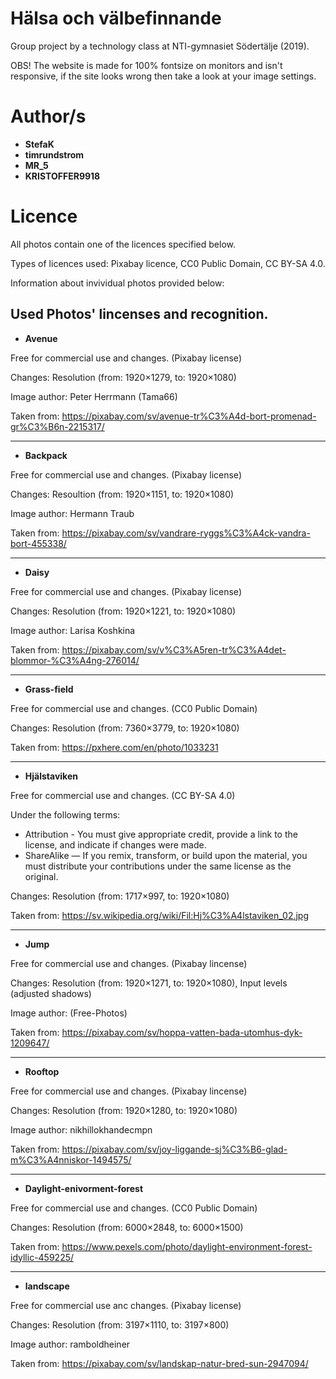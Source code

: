 # Hälsa och välbefinnande
Group project by a technology class at NTI-gymnasiet Södertälje (2019).

OBS!
The website is made for 100% fontsize on monitors and isn't responsive, if the site looks wrong then take a look at your image settings.

# Author/s
- **StefaK**
- **timrundstrom**
- **MR_5**
- **KRISTOFFER9918**

# Licence
All photos contain one of the licences specified below.

Types of licences used: Pixabay licence, CC0 Public Domain, CC BY-SA 4.0.

Information about invividual photos provided below:

## Used Photos' lincenses and recognition.
- **Avenue**

Free for commercial use and changes. (Pixabay license)

Changes: Resolution (from: 1920×1279, to: 1920×1080)

Image author: Peter Herrmann (Tama66)

Taken from: https://pixabay.com/sv/avenue-tr%C3%A4d-bort-promenad-gr%C3%B6n-2215317/

----

- **Backpack**

Free for commercial use and changes. (Pixabay license)

Changes: Resoultion (from: 1920×1151, to: 1920×1080)

Image author: Hermann Traub

Taken from: https://pixabay.com/sv/vandrare-ryggs%C3%A4ck-vandra-bort-455338/ 

----

- **Daisy**

Free for commercial use and changes. (Pixabay license)

Changes: Resolution (from: 1920×1221, to: 1920×1080)

Image author: Larisa Koshkina

Taken from: https://pixabay.com/sv/v%C3%A5ren-tr%C3%A4det-blommor-%C3%A4ng-276014/ 

----

- **Grass-field**

Free for commercial use and changes. (CC0 Public Domain)

Changes: Resolution (from: 7360×3779, to: 1920×1080)

Taken from: https://pxhere.com/en/photo/1033231

----


- **Hjälstaviken**

Free for commercial use and changes. (CC BY-SA 4.0)

Under the following terms:
- Attribution - You must give appropriate credit, provide a link to the license, and indicate if changes were made.
- ShareAlike — If you remix, transform, or build upon the material, you must distribute your contributions under the same license as the original.

Changes: Resolution (from: 1717×997, to: 1920×1080)

Taken from: https://sv.wikipedia.org/wiki/Fil:Hj%C3%A4lstaviken_02.jpg 

----

- **Jump**

Free for commercial use and changes. (Pixabay lincense)

Changes: Resolution (from: 1920×1271, to: 1920×1080), Input levels (adjusted shadows)

Image author: (Free-Photos)

Taken from: https://pixabay.com/sv/hoppa-vatten-bada-utomhus-dyk-1209647/

----

- **Rooftop**

Free for commercial use and changes. (Pixabay lincense)

Changes: Resolution (from: 1920×1280, to: 1920×1080)

Image author: nikhillokhandecmpn

Taken from: https://pixabay.com/sv/joy-liggande-sj%C3%B6-glad-m%C3%A4nniskor-1494575/ 

----

- **Daylight-enivorment-forest**

Free for commercial use and changes. (CC0 Public Domain)

Changes: Resolution (from: 6000×2848, to: 6000×1500)

Taken from: https://www.pexels.com/photo/daylight-environment-forest-idyllic-459225/ 

----

- **landscape**

Free for commercial use anc changes. (Pixabay license)

Changes: Resolution (from: 3197×1110, to: 3197×800)

Image author: ramboldheiner

Taken from: https://pixabay.com/sv/landskap-natur-bred-sun-2947094/